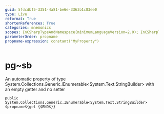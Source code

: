 ```yaml
---
guid: 5fdcdbf5-3351-4a81-be6e-3363b1c83ee0
type: Live
reformat: True
shortenReferences: True
categories: mnemonics
scopes: InCSharpTypeAndNamespace(minimumLanguageVersion=2.0); InCSharpTypeMember(minimumLanguageVersion=2.0)
parameterOrder: propname
propname-expression: constant("MyProperty")
---
```


# pg~sb

An automatic property of type System.Collections.Generic.IEnumerable<System.Text.StringBuilder> with an empty getter and no setter

```
public System.Collections.Generic.IEnumerable<System.Text.StringBuilder> $propname${get {$END$}}
```
